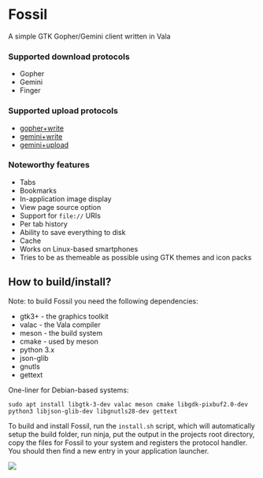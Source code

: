 # Fossil

A simple GTK Gopher/Gemini client written in Vala

### Supported download protocols

- Gopher
- Gemini
- Finger

### Supported upload protocols

- [gopher+write](https://alexschroeder.ch/wiki/2017-12-30_Gopher_Wiki)
- [gemini+write](https://alexschroeder.ch/wiki/2020-06-04_Gemini_Upload)
- [gemini+upload](https://alexschroeder.ch/wiki/Baschdels_spin_on_Gemini_uploading)

### Noteworthy features

- Tabs
- Bookmarks
- In-application image display
- View page source option
- Support for `file://` URIs
- Per tab history
- Ability to save everything to disk
- Cache
- Works on Linux-based smartphones
- Tries to be as themeable as possible using GTK themes and icon packs

## How to build/install?

Note: to build Fossil you need the following dependencies:

- gtk3+ - the graphics toolkit
- valac - the Vala compiler
- meson - the build system
- cmake - used by meson
- python 3.x
- json-glib
- gnutls
- gettext

One-liner for Debian-based systems:

```
sudo apt install libgtk-3-dev valac meson cmake libgdk-pixbuf2.0-dev python3 libjson-glib-dev libgnutls28-dev gettext
```

To build and install Fossil, run the `install.sh` script, which will automatically setup the build folder, run ninja, put the output in the projects root directory, copy the files for Fossil to your system and registers the protocol handler. You should then find a new entry in your application launcher.

![](https://cdn.discordapp.com/attachments/766326715244740618/824233938049695774/unknown.png)
